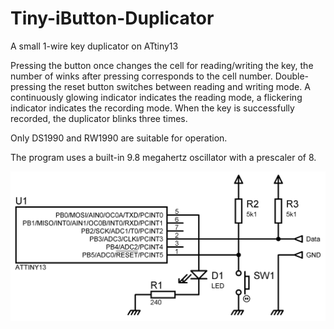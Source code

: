 # Tiny-iButton-Duplicator
A small 1-wire key duplicator on ATtiny13

Pressing the button once changes the cell for reading/writing the key, the number of winks after pressing corresponds to the cell number. Double-pressing the reset button switches between reading and writing mode. A continuously glowing indicator indicates the reading mode, a flickering indicator indicates the recording mode. When the key is successfully recorded, the duplicator blinks three times.

Only DS1990 and RW1990 are suitable for operation.

The program uses a built-in 9.8 megahertz oscillator with a prescaler of 8.

![schematic](Schematic.png)

